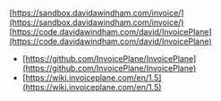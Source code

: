 


[https://sandbox.davidawindham.com/invoice/](https://sandbox.davidawindham.com/invoice/)  
[https://code.davidawindham.com/david/InvoicePlane](https://code.davidawindham.com/david/InvoicePlane)

* [https://github.com/InvoicePlane/InvoicePlane](https://github.com/InvoicePlane/InvoicePlane)
* [https://wiki.invoiceplane.com/en/1.5](https://wiki.invoiceplane.com/en/1.5)